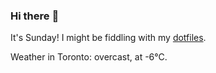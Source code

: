 ### Hi there :wave:

It's Sunday! I might be fiddling with my [dotfiles](https://github.com/bewuethr/dotfiles).

Weather in Toronto: overcast, at -6°C.
